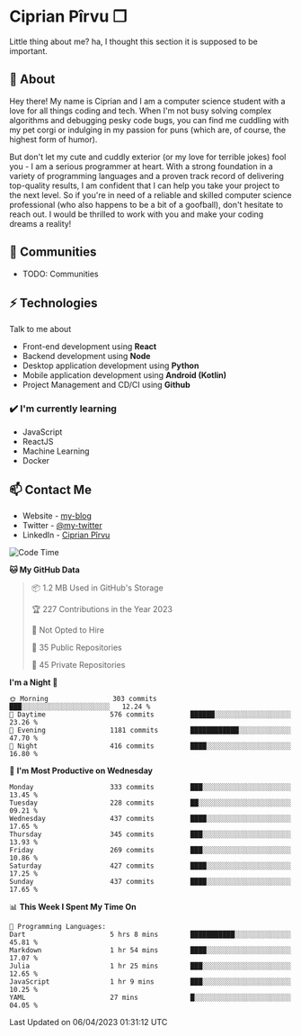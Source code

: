# Ciprian Pîrvu ❐

Little thing about me? ha, I thought this section it is supposed to be important.

## 🧐 About

Hey there! My name is Ciprian and I am a computer science student with a love for all things coding and tech. When I'm not busy solving complex algorithms and debugging pesky code bugs, you can find me cuddling with my pet corgi or indulging in my passion for puns (which are, of course, the highest form of humor).

But don't let my cute and cuddly exterior (or my love for terrible jokes) fool you - I am a serious programmer at heart. With a strong foundation in a variety of programming languages and a proven track record of delivering top-quality results, I am confident that I can help you take your project to the next level. So if you're in need of a reliable and skilled computer science professional (who also happens to be a bit of a goofball), don't hesitate to reach out. I would be thrilled to work with you and make your coding dreams a reality!

## 👯 Communities

-   TODO: Communities

## ⚡ Technologies

Talk to me about

-   Front-end development using **React**
-   Backend development using **Node**
-   Desktop application development using **Python**
-   Mobile application development using **Android (Kotlin)**
-   Project Management and CD/CI using **Github**

### ✔️ I'm currently learning

-   JavaScript
-   ReactJS
-   Machine Learning
-   Docker

## 📫 Contact Me

-   Website - [my-blog]()
-   Twitter - [@my-twitter]()
-   LinkedIn - [Ciprian Pîrvu](https://www.linkedin.com/in/p%C3%AErvu-ciprian-cristian-4415991b1/)

<!--START_SECTION:waka-->
![Code Time](http://img.shields.io/badge/Code%20Time-1%2C645%20hrs%2039%20mins-blue)

**🐱 My GitHub Data** 

> 📦 1.2 MB Used in GitHub's Storage 
 > 
> 🏆 227 Contributions in the Year 2023
 > 
> 🚫 Not Opted to Hire
 > 
> 📜 35 Public Repositories 
 > 
> 🔑 45 Private Repositories 
 > 
**I'm a Night 🦉** 

```text
🌞 Morning                303 commits         ███░░░░░░░░░░░░░░░░░░░░░░   12.24 % 
🌆 Daytime                576 commits         ██████░░░░░░░░░░░░░░░░░░░   23.26 % 
🌃 Evening                1181 commits        ████████████░░░░░░░░░░░░░   47.70 % 
🌙 Night                  416 commits         ████░░░░░░░░░░░░░░░░░░░░░   16.80 % 
```
📅 **I'm Most Productive on Wednesday** 

```text
Monday                   333 commits         ███░░░░░░░░░░░░░░░░░░░░░░   13.45 % 
Tuesday                  228 commits         ██░░░░░░░░░░░░░░░░░░░░░░░   09.21 % 
Wednesday                437 commits         ████░░░░░░░░░░░░░░░░░░░░░   17.65 % 
Thursday                 345 commits         ███░░░░░░░░░░░░░░░░░░░░░░   13.93 % 
Friday                   269 commits         ███░░░░░░░░░░░░░░░░░░░░░░   10.86 % 
Saturday                 427 commits         ████░░░░░░░░░░░░░░░░░░░░░   17.25 % 
Sunday                   437 commits         ████░░░░░░░░░░░░░░░░░░░░░   17.65 % 
```


📊 **This Week I Spent My Time On** 

```text
💬 Programming Languages: 
Dart                     5 hrs 8 mins        ███████████░░░░░░░░░░░░░░   45.81 % 
Markdown                 1 hr 54 mins        ████░░░░░░░░░░░░░░░░░░░░░   17.07 % 
Julia                    1 hr 25 mins        ███░░░░░░░░░░░░░░░░░░░░░░   12.65 % 
JavaScript               1 hr 9 mins         ███░░░░░░░░░░░░░░░░░░░░░░   10.25 % 
YAML                     27 mins             █░░░░░░░░░░░░░░░░░░░░░░░░   04.05 % 
```


 Last Updated on 06/04/2023 01:31:12 UTC
<!--END_SECTION:waka-->
